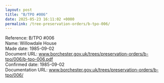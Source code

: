 ```yaml
---
layout: post
title: "B/TPO #006"
date: 2025-05-23 16:11:02 +0000
permalink: /tree-preservation-orders/b-tpo-006/
---
```


Reference: B/TPO #006 <br/>
Name: Willowdale House<br/>
Made date: 1985-09-02<br/>
Document URL: www.borchester.gov.uk/trees/preservation-orders/b-tpo/006/b-tpo-006.pdf<br/>
Confirmed date: 1985-09-02<br/>
Documentation URL: www.borchester.gov.uk/trees/preservation-orders/b-tpo/006/<br/>
